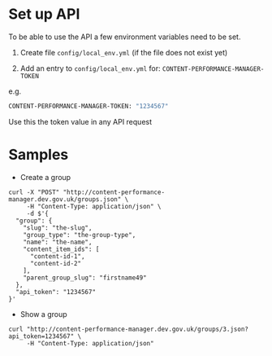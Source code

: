 # Set up API

To be able to use the API a few environment variables need to be set.

1) Create file `config/local_env.yml` (if the file does not exist yet)

2) Add an entry to `config/local_env.yml` for: `CONTENT-PERFORMANCE-MANAGER-TOKEN`

e.g.

```bash
CONTENT-PERFORMANCE-MANAGER-TOKEN: "1234567"
```

Use this the token value in any API request

# Samples

* Create a group

```terminal
curl -X "POST" "http://content-performance-manager.dev.gov.uk/groups.json" \
     -H "Content-Type: application/json" \
     -d $'{
  "group": {
    "slug": "the-slug",
    "group_type": "the-group-type",
    "name": "the-name",
    "content_item_ids": [
      "content-id-1",
      "content-id-2"
    ],
    "parent_group_slug": "firstname49"
  },
  "api_token": "1234567"
}'
```

* Show a group

```terminal
curl "http://content-performance-manager.dev.gov.uk/groups/3.json?api_token=1234567" \
     -H "Content-Type: application/json"
```
